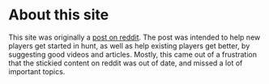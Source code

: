 # About this site
This site was originally a [post on reddit](https://www.reddit.com/r/HuntShowdown/comments/iufiqk/so_youre_new_to_hunt_showdown/). The post was intended to help new players get started in hunt, as well as help existing players get better, by suggesting good videos and articles. Mostly, this came out of a frustration that the stickied content on reddit was out of date, and missed a lot of important topics. 
